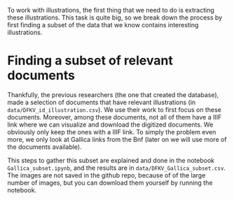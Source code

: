 To work with illustrations, the first thing that we need to do is extracting these illustrations. This task is quite big, so we break down the process by first finding a subset of the data that we know contains interesting illustrations.

# Finding a subset of relevant documents


Thankfully, the previous researchers (the one that created the database), made a selection of documents that have relevant illustrations (in `data/DFKV_id_illustration.csv`). We use their work to first focus on these documents. Moreover, among these documents, not all of them have a IIIF link where we can visualize and download the digitized documents. We obviously only keep the ones with a IIIF link. To simply the problem even more, we only look at Gallica links from the Bnf (later on we will use more of the documents available).

This steps to gather this subset are explained and done in the notebook `Gallica_subset.ipynb`, and the results are in `data/DFKV_Gallica_subset.csv`. The images are not saved in the github repo, because of of the large number of images, but you can download them yourself by running the notebook.
